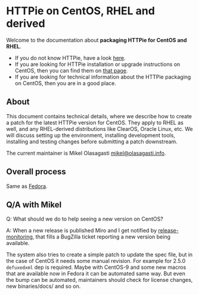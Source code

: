 # HTTPie on CentOS, RHEL and derived

Welcome to the documentation about **packaging HTTPie for CentOS and RHEL**.

- If you do not know HTTPie, have a look [here](https://httpie.io/cli).
- If you are looking for HTTPie installation or upgrade instructions on CentOS, then you can find them on [that page](https://httpie.io/docs#centos).
- If you are looking for technical information about the HTTPie packaging on CentOS, then you are in a good place.

## About

This document contains technical details, where we describe how to create a patch for the latest HTTPie version for CentOS. They apply to RHEL as well, and any RHEL-derived distributions like ClearOS, Oracle Linux, etc.
We will discuss setting up the environment, installing development tools, installing and testing changes before submitting a patch downstream.

The current maintainer is Mikel Olasagasti <mikel@olasagasti.info>.

## Overall process

Same as [Fedora](../linux-fedora/README.md#overall-process).

## Q/A with Mikel

Q: What should we do to help seeing a new version on CentOS?

A: When a new release is published Miro and I get notified by [release-monitoring](https://release-monitoring.org/project/1337/), that fills a BugZilla ticket reporting a new version being available.

The system also tries to create a simple patch to update the spec file, but in the case of CentOS it needs some manual revision. For example for 2.5.0 `defuxedxml` dep is required. Maybe with CentOS-9 and some new macros that are available now in Fedora it can be automated same way. But even the bump can be automated, maintainers should check for license changes, new binaries/docs/ and so on.
